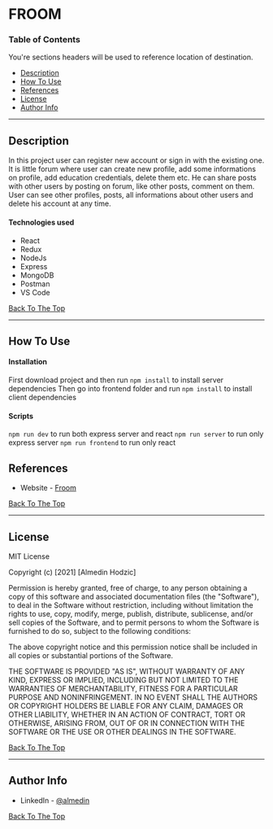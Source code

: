 # FROOM

### Table of Contents

You're sections headers will be used to reference location of destination.

- [Description](#description)
- [How To Use](#how-to-use)
- [References](#references)
- [License](#license)
- [Author Info](#author-info)

---

## Description

In this project user can register new account or sign in with the existing one.
It is little forum where user can create new profile, add some informations on profile, add education credentials, delete them etc. He can share posts with other users by posting on forum, like other posts, comment on them. User can see other profiles, posts, all informations about other users and delete his account at any time.

#### Technologies used

- React
- Redux
- NodeJs
- Express
- MongoDB
- Postman
- VS Code

[Back To The Top](#FROOM)

---

## How To Use

#### Installation

First download project and then run
`npm install` to install server dependencies
Then go into frontend folder and run
`npm install` to install client dependencies

#### Scripts

`npm run dev` to run both express server and react
`npm run server` to run only express server
`npm run frontend` to run only react

## References

- Website - [Froom](https://.com)

[Back To The Top](#FROOM)

---

## License

MIT License

Copyright (c) [2021] [Almedin Hodzic]

Permission is hereby granted, free of charge, to any person obtaining a copy
of this software and associated documentation files (the "Software"), to deal
in the Software without restriction, including without limitation the rights
to use, copy, modify, merge, publish, distribute, sublicense, and/or sell
copies of the Software, and to permit persons to whom the Software is
furnished to do so, subject to the following conditions:

The above copyright notice and this permission notice shall be included in all
copies or substantial portions of the Software.

THE SOFTWARE IS PROVIDED "AS IS", WITHOUT WARRANTY OF ANY KIND, EXPRESS OR
IMPLIED, INCLUDING BUT NOT LIMITED TO THE WARRANTIES OF MERCHANTABILITY,
FITNESS FOR A PARTICULAR PURPOSE AND NONINFRINGEMENT. IN NO EVENT SHALL THE
AUTHORS OR COPYRIGHT HOLDERS BE LIABLE FOR ANY CLAIM, DAMAGES OR OTHER
LIABILITY, WHETHER IN AN ACTION OF CONTRACT, TORT OR OTHERWISE, ARISING FROM,
OUT OF OR IN CONNECTION WITH THE SOFTWARE OR THE USE OR OTHER DEALINGS IN THE
SOFTWARE.

[Back To The Top](#FROOM)

---

## Author Info

- LinkedIn - [@almedin](https://www.linkedin.com/in/almedin-hodzic-171a3b203/)

[Back To The Top](#FROOM)

